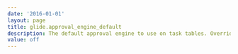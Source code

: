 ```yaml
---
date: '2016-01-01'
layout: page
title: glide.approval_engine_default
description: The default approval engine to use on task tables. Override this value by creating a property named glide.approval_engine.table. Or going to page "Approval Engines" and setting the desired approval engine to use on that table. 
value: off
---
```

